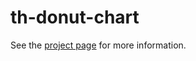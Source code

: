 th-donut-chart
================

See the [project page](http://thelmanews.github.io/thelma-component-demo/) for more information.
